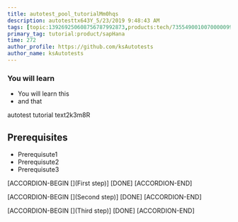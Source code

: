 ```yaml
---
title: autotest_pool_tutorialMm0hqs
description: autotesttx643Y_5/23/2019 9:48:43 AM
tags: [topic:139269250608756787992873,products:tech/73554900100700000996,tutorial:experience/advanced]
primary_tag: tutorial:product/sapHana
time: 272
author_profile: https://github.com/ksAutotests
author_name: ksAutotests
---
```

### You will learn
- You will learn this
- and that

autotest tutorial text2k3m8R

## Prerequisites
- Prerequisute1
- Prerequisute2
- Prerequisute3

[ACCORDION-BEGIN [](First step)]
[DONE]
[ACCORDION-END]

[ACCORDION-BEGIN [](Second step)]
[DONE]
[ACCORDION-END]

[ACCORDION-BEGIN [](Third step)]
[DONE]
[ACCORDION-END]

